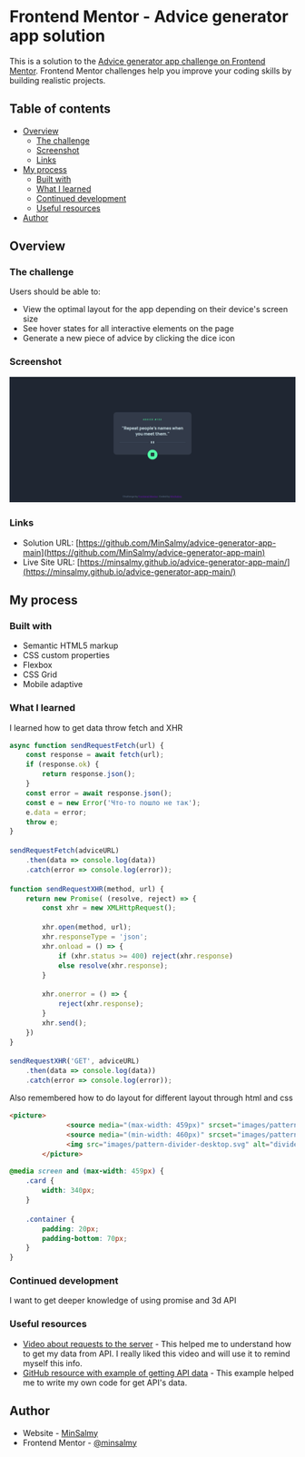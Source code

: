 # Frontend Mentor - Advice generator app solution

This is a solution to the [Advice generator app challenge on Frontend Mentor](https://www.frontendmentor.io/challenges/advice-generator-app-QdUG-13db). Frontend Mentor challenges help you improve your coding skills by building realistic projects.

## Table of contents

- [Overview](#overview)
  - [The challenge](#the-challenge)
  - [Screenshot](#screenshot)
  - [Links](#links)
- [My process](#my-process)
  - [Built with](#built-with)
  - [What I learned](#what-i-learned)
  - [Continued development](#continued-development)
  - [Useful resources](#useful-resources)
- [Author](#author)

## Overview

### The challenge

Users should be able to:

- View the optimal layout for the app depending on their device's screen size
- See hover states for all interactive elements on the page
- Generate a new piece of advice by clicking the dice icon

### Screenshot

![Screenshot](./screenshot.png)

### Links

- Solution URL: [https://github.com/MinSalmy/advice-generator-app-main](https://github.com/MinSalmy/advice-generator-app-main)
- Live Site URL: [https://minsalmy.github.io/advice-generator-app-main/](https://minsalmy.github.io/advice-generator-app-main/)

## My process

### Built with

- Semantic HTML5 markup
- CSS custom properties
- Flexbox
- CSS Grid
- Mobile adaptive

### What I learned

I learned how to get data throw fetch and XHR

```js
async function sendRequestFetch(url) { 
    const response = await fetch(url);
    if (response.ok) {
        return response.json();
    }
    const error = await response.json();
    const e = new Error('Что-то пошло не так');
    e.data = error;
    throw e;
}
   
sendRequestFetch(adviceURL)
    .then(data => console.log(data))
    .catch(error => console.log(error));

function sendRequestXHR(method, url) {
    return new Promise( (resolve, reject) => {
        const xhr = new XMLHttpRequest();
        
        xhr.open(method, url);
        xhr.responseType = 'json';
        xhr.onload = () => {
            if (xhr.status >= 400) reject(xhr.response)
            else resolve(xhr.response);
        }
            
        xhr.onerror = () => {
            reject(xhr.response);
        }
        xhr.send();
    })  
}

sendRequestXHR('GET', adviceURL)
    .then(data => console.log(data))
    .catch(error => console.log(error));
```

Also remembered how to do layout for different layout through html and css 

```html
<picture>
              <source media="(max-width: 459px)" srcset="images/pattern-divider-mobile.svg">
              <source media="(min-width: 460px)" srcset="images/pattern-divider-desktop.svg">
              <img src="images/pattern-divider-desktop.svg" alt="divider">
        </picture>
```
```css
@media screen and (max-width: 459px) {
    .card {
        width: 340px;
    }
    
    .container {
        padding: 20px;
        padding-bottom: 70px;
    }
}
```

### Continued development

I want to get deeper knowledge of using promise and 3d API

### Useful resources

- [Video about requests to the server](https://www.youtube.com/watch?v=eKCD9djJQKc&ab_channel=%D0%92%D0%BB%D0%B0%D0%B4%D0%B8%D0%BB%D0%B5%D0%BD%D0%9C%D0%B8%D0%BD%D0%B8%D0%BD) - This helped me to understand how to get my data from API. I really liked this video and will use it to remind myself this info.
- [GitHub resource with example of getting API data](https://github.com/balkoev/10-javascript-vanilla-projects/blob/main/08%20-%20GithubProfiles/js/app.js) - This example helped me to write my own code for get API's data.

## Author

- Website - [MinSalmy](https://github.com/MinSalmy)
- Frontend Mentor - [@minsalmy](https://www.frontendmentor.io/profile/minsalmy)